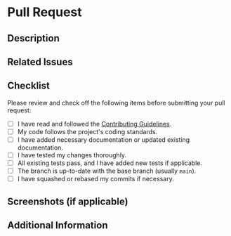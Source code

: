 # Pull Request

## Description

<!-- Briefly describe the changes introduced by this pull request. -->

## Related Issues

<!-- Mention any related issues that this pull request addresses or resolves. Use the format "Fixes #IssueNumber" to automatically close the issue upon merging. -->

## Checklist

Please review and check off the following items before submitting your pull request:

- [ ] I have read and followed the [Contributing Guidelines](CONTRIBUTING.md).
- [ ] My code follows the project's coding standards.
- [ ] I have added necessary documentation or updated existing documentation.
- [ ] I have tested my changes thoroughly.
- [ ] All existing tests pass, and I have added new tests if applicable.
- [ ] The branch is up-to-date with the base branch (usually `main`).
- [ ] I have squashed or rebased my commits if necessary.

## Screenshots (if applicable)

<!-- Include screenshots or GIFs that help visualize the changes introduced by this pull request. -->

## Additional Information

<!-- Add any additional context, background, or information that might be helpful for reviewers. -->
